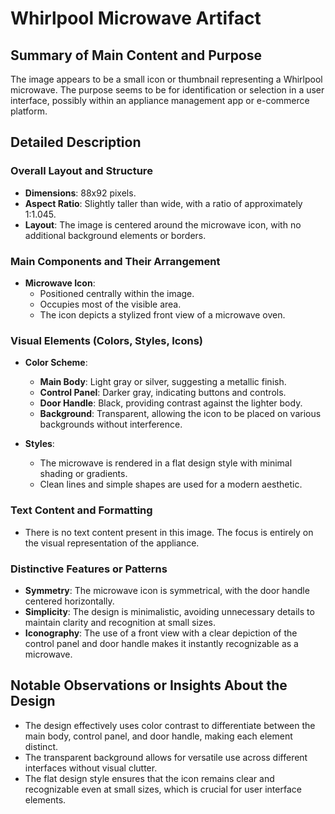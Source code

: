 # Whirlpool Microwave Artifact

## Summary of Main Content and Purpose
The image appears to be a small icon or thumbnail representing a Whirlpool microwave. The purpose seems to be for identification or selection in a user interface, possibly within an appliance management app or e-commerce platform.

## Detailed Description

### Overall Layout and Structure
- **Dimensions**: 88x92 pixels.
- **Aspect Ratio**: Slightly taller than wide, with a ratio of approximately 1:1.045.
- **Layout**: The image is centered around the microwave icon, with no additional background elements or borders.

### Main Components and Their Arrangement
- **Microwave Icon**:
  - Positioned centrally within the image.
  - Occupies most of the visible area.
  - The icon depicts a stylized front view of a microwave oven.

### Visual Elements (Colors, Styles, Icons)
- **Color Scheme**:
  - **Main Body**: Light gray or silver, suggesting a metallic finish.
  - **Control Panel**: Darker gray, indicating buttons and controls.
  - **Door Handle**: Black, providing contrast against the lighter body.
  - **Background**: Transparent, allowing the icon to be placed on various backgrounds without interference.

- **Styles**:
  - The microwave is rendered in a flat design style with minimal shading or gradients.
  - Clean lines and simple shapes are used for a modern aesthetic.

### Text Content and Formatting
- There is no text content present in this image. The focus is entirely on the visual representation of the appliance.

### Distinctive Features or Patterns
- **Symmetry**: The microwave icon is symmetrical, with the door handle centered horizontally.
- **Simplicity**: The design is minimalistic, avoiding unnecessary details to maintain clarity and recognition at small sizes.
- **Iconography**: The use of a front view with a clear depiction of the control panel and door handle makes it instantly recognizable as a microwave.

## Notable Observations or Insights About the Design
- The design effectively uses color contrast to differentiate between the main body, control panel, and door handle, making each element distinct.
- The transparent background allows for versatile use across different interfaces without visual clutter.
- The flat design style ensures that the icon remains clear and recognizable even at small sizes, which is crucial for user interface elements.